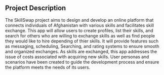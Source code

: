 ## Project Description

The SkillSwap project aims to design and develop an online platform that connects individuals of Afghanistan with various skills and facilitates skill exchange. This app will allow users to create profiles, list their skills, and search for others who are willing to exchange skills as well as find people they would like to hire depending of thier skills. It will provide features such as messaging, scheduling, Searching, and rating systems to ensure smooth and organized exchanges. As skills are exchanged, this app  addresses the issue of costs associated with acquiring new skills. User personas and scenarios have been created to guide the development process and ensure the platform meets the needs of its users.
